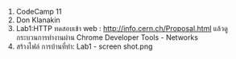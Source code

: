 1. CodeCamp 11
2. Don Klanakin
3. Lab1:HTTP
   ทดสอบเข้า web : http://info.cern.ch/Proposal.html
   แล้วดูกระบวนการทำงานผ่าน Chrome Developer Tools - Networks
4. สร้างไฟล์ การบ้านที่ทำ: Lab1 - screen shot.png